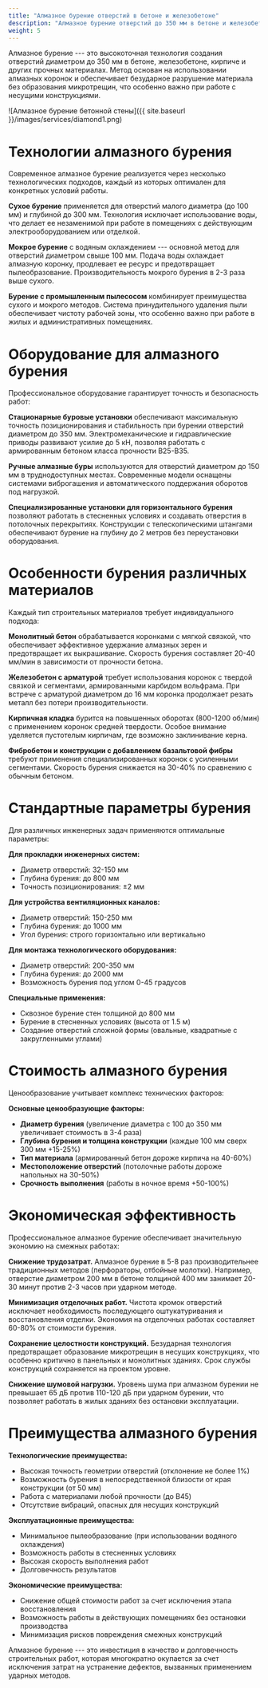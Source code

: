 ```yaml
---
title: "Алмазное бурение отверстий в бетоне и железобетоне"
description: "Алмазное бурение отверстий до 350 мм в бетоне и железобетоне без пыли и трещин. Современное оборудование, точные работы в Кирове."
weight: 5
---
```


Алмазное бурение --- это высокоточная технология создания отверстий диаметром до 350 мм в бетоне, железобетоне, кирпиче и других прочных материалах. Метод основан на использовании алмазных коронок и обеспечивает безударное разрушение материала без образования микротрещин, что особенно важно при работе с несущими конструкциями.

![Алмазное бурение бетонной стены]({{ site.baseurl }}/images/services/diamond1.png)

# Технологии алмазного бурения

Современное алмазное бурение реализуется через несколько технологических подходов, каждый из которых оптимален для конкретных условий работы.

**Сухое бурение** применяется для отверстий малого диаметра (до 100 мм) и глубиной до 300 мм. Технология исключает использование воды, что делает ее незаменимой при работе в помещениях с действующим электрооборудованием или отделкой.

**Мокрое бурение** с водяным охлаждением --- основной метод для отверстий диаметром свыше 100 мм. Подача воды охлаждает алмазную коронку, продлевает ее ресурс и предотвращает пылеобразование. Производительность мокрого бурения в 2-3 раза выше сухого.

**Бурение с промышленным пылесосом** комбинирует преимущества сухого и мокрого методов. Система принудительного удаления пыли обеспечивает чистоту рабочей зоны, что особенно важно при работе в жилых и административных помещениях.

# Оборудование для алмазного бурения

Профессиональное оборудование гарантирует точность и безопасность работ:

**Стационарные буровые установки** обеспечивают максимальную точность позиционирования и стабильность при бурении отверстий диаметром до 350 мм. Электромеханические и гидравлические приводы развивают усилие до 5 кН, позволяя работать с армированным бетоном класса прочности В25-В35.

**Ручные алмазные буры** используются для отверстий диаметром до 150 мм в труднодоступных местах. Современные модели оснащены системами виброгашения и автоматического поддержания оборотов под нагрузкой.

**Специализированные установки для горизонтального бурения** позволяют работать в стесненных условиях и создавать отверстия в потолочных перекрытиях. Конструкции с телескопическими штангами обеспечивают бурение на глубину до 2 метров без переустановки оборудования.

# Особенности бурения различных материалов

Каждый тип строительных материалов требует индивидуального подхода:

**Монолитный бетон** обрабатывается коронками с мягкой связкой, что обеспечивает эффективное удержание алмазных зерен и предотвращает их выкрашивание. Скорость бурения составляет 20-40 мм/мин в зависимости от прочности бетона.

**Железобетон с арматурой** требует использования коронок с твердой связкой и сегментами, армированными карбидом вольфрама. При встрече с арматурой диаметром до 16 мм коронка продолжает резать металл без потери производительности.

**Кирпичная кладка** бурится на повышенных оборотах (800-1200 об/мин) с применением коронок средней твердости. Особое внимание уделяется пустотелым кирпичам, где возможно заклинивание керна.

**Фибробетон и конструкции с добавлением базальтовой фибры** требуют применения специализированных коронок с усиленными сегментами. Скорость бурения снижается на 30-40% по сравнению с обычным бетоном.

# Стандартные параметры бурения

Для различных инженерных задач применяются оптимальные параметры:

**Для прокладки инженерных систем:**
- Диаметр отверстий: 32-150 мм
- Глубина бурения: до 800 мм
- Точность позиционирования: ±2 мм

**Для устройства вентиляционных каналов:**
- Диаметр отверстий: 150-250 мм
- Глубина бурения: до 1000 мм
- Угол бурения: строго горизонтально или вертикально

**Для монтажа технологического оборудования:**
- Диаметр отверстий: 200-350 мм
- Глубина бурения: до 2000 мм
- Возможность бурения под углом 0-45 градусов

**Специальные применения:**
- Сквозное бурение стен толщиной до 800 мм
- Бурение в стесненных условиях (высота от 1.5 м)
- Создание отверстий сложной формы (овальные, квадратные с закругленными углами)

# Стоимость алмазного бурения

Ценообразование учитывает комплекс технических факторов:

**Основные ценообразующие факторы:**
- **Диаметр бурения** (увеличение диаметра с 100 до 350 мм увеличивает стоимость в 3-4 раза)
- **Глубина бурения и толщина конструкции** (каждые 100 мм сверх 300 мм +15-25%)
- **Тип материала** (армированный бетон дороже кирпича на 40-60%)
- **Местоположение отверстий** (потолочные работы дороже напольных на 30-50%)
- **Срочность выполнения** (работы в ночное время +50-100%)

# Экономическая эффективность

Профессиональное алмазное бурение обеспечивает значительную экономию на смежных работах:

**Снижение трудозатрат.** Алмазное бурение в 5-8 раз производительнее традиционных методов (перфораторы, отбойные молотки). Например, отверстие диаметром 200 мм в бетоне толщиной 400 мм занимает 20-30 минут против 2-3 часов при ударном методе.

**Минимизация отделочных работ.** Чистота кромок отверстий исключает необходимость последующего оштукатуривания и восстановления отделки. Экономия на отделочных работах составляет 60-80% от стоимости бурения.

**Сохранение целостности конструкций.** Безударная технология предотвращает образование микротрещин в несущих конструкциях, что особенно критично в панельных и монолитных зданиях. Срок службы конструкций сохраняется на проектом уровне.

**Снижение шумовой нагрузки.** Уровень шума при алмазном бурении не превышает 65 дБ против 110-120 дБ при ударном бурении, что позволяет работать в жилых зданиях без остановки эксплуатации.

# Преимущества алмазного бурения

**Технологические преимущества:**
- Высокая точность геометрии отверстий (отклонение не более 1%)
- Возможность бурения в непосредственной близости от края конструкции (от 50 мм)
- Работа с материалами любой прочности (до В45)
- Отсутствие вибраций, опасных для несущих конструкций

**Эксплуатационные преимущества:**
- Минимальное пылеобразование (при использовании водяного охлаждения)
- Возможность работы в стесненных условиях
- Высокая скорость выполнения работ
- Долговечность результатов

**Экономические преимущества:**
- Снижение общей стоимости работ за счет исключения этапа восстановления
- Возможность работы в действующих помещениях без остановки производства
- Минимизация рисков повреждения смежных конструкций

Алмазное бурение --- это инвестиция в качество и долговечность строительных работ, которая многократно окупается за счет исключения затрат на устранение дефектов, вызванных применением ударных методов.